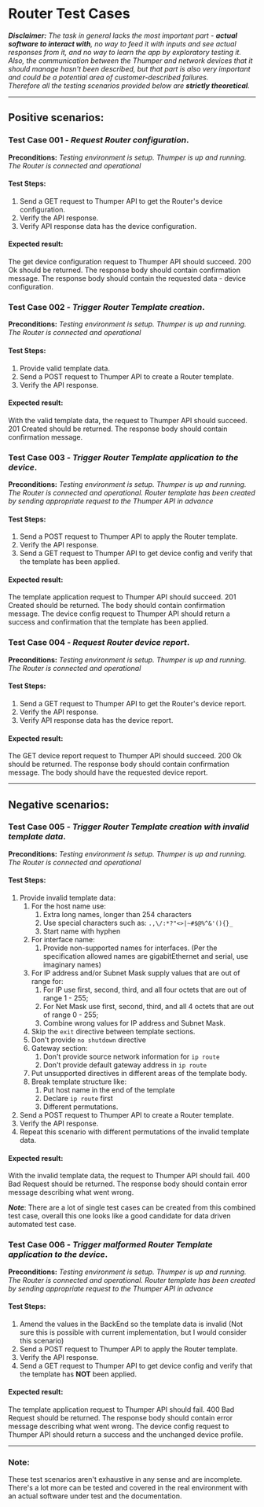 # Router Test Cases 

**_Disclaimer:_** _The task in general lacks the most important part - **actual software to interact with**, no way to feed it with inputs and see actual responses from it, and no way to learn the app by exploratory testing it. Also, the communication between the Thumper and network devices that it should manage hasn't been described, but that part is also very important and could be a potential area of customer-described failures._  
_Therefore all the testing scenarios provided below are **strictly theoretical**._

---  

## Positive scenarios:


### Test Case 001 - _Request Router configuration_. 

**Preconditions:** _Testing environment is setup. Thumper is up and running. The Router is connected and operational_  

#### Test Steps:  
1. Send a GET request to Thumper API to get the Router's device configuration.  
2. Verify the API response.
3. Verify API response data has the device configuration.

#### Expected result:  
The get device configuration request to Thumper API should succeed. 200 Ok should be returned. The response body should contain confirmation message. The response body should contain the requested data - device configuration. 



### Test Case 002 - _Trigger Router Template creation_. 

**Preconditions:** _Testing environment is setup. Thumper is up and running. The Router is connected and operational_  

#### Test Steps:  
1. Provide valid template data.
2. Send a POST request to Thumper API to create a Router template.  
3. Verify the API response.

#### Expected result:  
With the valid template data, the request to Thumper API should succeed. 201 Created should be returned. The response body should contain confirmation message. 



### Test Case 003 - _Trigger Router Template application to the device_. 

**Preconditions:** _Testing environment is setup. Thumper is up and running. The Router is connected and operational. Router template has been created by sending appropriate request to the Thumper API in advance_  

#### Test Steps:  
1. Send a POST request to Thumper API to apply the Router template.  
2. Verify the API response.
3. Send a GET request to Thumper API to get device config and verify that the template has been applied. 

#### Expected result:  
The template application request to Thumper API should succeed. 201 Created should be returned. The body should contain confirmation message. The device config request to Thumper API should return a success and confirmation that the template 
has been applied.



### Test Case 004 - _Request Router device report_. 

**Preconditions:** _Testing environment is setup. Thumper is up and running. The Router is connected and operational_  

#### Test Steps:  
1. Send a GET request to Thumper API to get the Router's device report.  
2. Verify the API response.
3. Verify API response data has the device report.

#### Expected result:  
The GET device report request to Thumper API should succeed. 200 Ok should be returned. The response body should contain confirmation message. The body should have the requested device report. 


---
## Negative scenarios:


### Test Case 005 - _Trigger Router Template creation with invalid template data_. 

**Preconditions:** _Testing environment is setup. Thumper is up and running. The Router is connected and operational_  

#### Test Steps:  
1. Provide invalid template data:
    1. For the host name use:
        1. Extra long names, longer than 254 characters
        2. Use special characters such as: `.,\/:*?"<>|~#$@%^&'(){}_`
        3. Start name with hyphen 
    2. For interface name:
        1. Provide non-supported names for interfaces. 
        (Per the specification allowed names are gigabitEthernet and serial, use imaginary names)  
    3. For IP address and/or Subnet Mask supply values that are out of range for:
        1. For IP use first, second, third, and all four octets that are out of range 1 - 255;   
        2. For Net Mask use first, second, third, and all 4 octets that are out of range 0 - 255;  
        3. Combine wrong values for IP address and Subnet Mask.
    4. Skip the `exit` directive between template sections. 
    5. Don't provide `no shutdown` directive 
    6. Gateway section:  
        1. Don't provide source network information for `ip route`
        2. Don't provide default gateway address in `ip route`
    7. Put unsupported directives in different areas of the template body.
    8. Break template structure like: 
        1. Put host name in the end of the template
        2. Declare `ip route` first
        3. Different permutations.
2. Send a POST request to Thumper API to create a Router template.  
3. Verify the API response.
4. Repeat this scenario with different permutations of the invalid template data.

#### Expected result:  
With the invalid template data, the request to Thumper API should fail. 400 Bad Request should be returned. The response body should contain error message describing what went wrong. 

**_Note_**: There are a lot of single test cases can be created from this combined test case, overall this one looks like a good candidate for data driven automated test case.  


### Test Case 006 - _Trigger malformed Router Template application to the device_. 

**Preconditions:** _Testing environment is setup. Thumper is up and running. The Router is connected and operational. Router template has been created by sending appropriate request to the Thumper API in advance_  

#### Test Steps:  
1. Amend the values in the BackEnd so the template data is invalid
  (Not sure this is possible with current implementation, but I would consider this scenario)
2. Send a POST request to Thumper API to apply the Router template.   
3. Verify the API response.
4. Send a GET request to Thumper API to get device config and verify that the template has **NOT** been applied. 

#### Expected result:  
The template application request to Thumper API should fail. 400 Bad Request should be returned. The response body should contain error message describing what went wrong. The device config request to Thumper API should return a success and the unchanged device profile.

---
### Note: 

These test scenarios aren't exhaustive in any sense and are incomplete. There's a lot more can be tested and covered in the real environment with an actual software under test and the documentation. 
